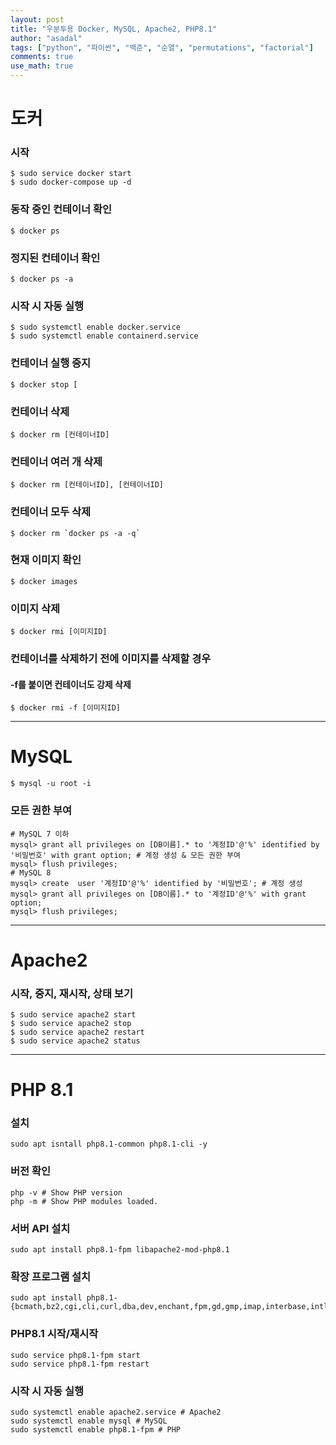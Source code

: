 ```yaml
---
layout: post
title: "우분투용 Docker, MySQL, Apache2, PHP8.1"
author: "asadal"
tags: ["python", "파이썬", "백준", "순열", "permutations", "factorial"]
comments: true
use_math: true
---
```


# 도커

### 시작

```
$ sudo service docker start
$ sudo docker-compose up -d
```

### 동작 중인 컨테이너 확인

```
$ docker ps
```

### 정지된 컨테이너 확인

```
$ docker ps -a
```

### 시작 시 자동 실행

```
$ sudo systemctl enable docker.service 
$ sudo systemctl enable containerd.service
```

### 컨테이너 실행 중지

```
$ docker stop [
```

### 컨테이너 삭제

```
$ docker rm [컨테이너ID]
```

### 컨테이너 여러 개 삭제

```
$ docker rm [컨테이너ID], [컨테이너ID]
```

### 컨테이너 모두 삭제

```
$ docker rm `docker ps -a -q`
```

### 현재 이미지 확인

```
$ docker images
```

### 이미지 삭제

```
$ docker rmi [이미지ID]
```

### 컨테이너를 삭제하기 전에 이미지를 삭제할 경우

#### -f를 붙이면 컨테이너도 강제 삭제

```
$ docker rmi -f [이미지ID]
```

------

# MySQL

```
$ mysql -u root -i
```

### 모든 권한 부여

```
# MySQL 7 이하
mysql> grant all privileges on [DB이름].* to '계정ID'@'%' identified by '비밀번호' with grant option; # 계정 생성 & 모든 권한 부여
mysql> flush privileges;
# MySQL 8
mysql> create  user '계정ID'@'%' identified by '비밀번호'; # 계정 생성
mysql> grant all privileges on [DB이름].* to '계정ID'@'%' with grant option;
mysql> flush privileges;
```

------

# Apache2

### 시작, 중지, 재시작, 상태 보기

```
$ sudo service apache2 start
$ sudo service apache2 stop
$ sudo service apache2 restart
$ sudo service apache2 status
```

------

# PHP 8.1

### 설치

```
sudo apt isntall php8.1-common php8.1-cli -y
```

### 버전 확인

```
php -v # Show PHP version
php -m # Show PHP modules loaded.
```

### 서버 API 설치

```
sudo apt install php8.1-fpm libapache2-mod-php8.1
```

### 확장 프로그램 설치

```
sudo apt install php8.1-{bcmath,bz2,cgi,cli,curl,dba,dev,enchant,fpm,gd,gmp,imap,interbase,intl,ldap,mbstring,mysql,odbc,opcache,pgsql,phpdbg,pspell,readline,snmp,soap,sqlite3,sybase,tidy,xml,xmlrpc,zip,,xsl}
```

### PHP8.1 시작/재시작

```
sudo service php8.1-fpm start
sudo service php8.1-fpm restart
```

### 시작 시 자동 실행

```
sudo systemctl enable apache2.service # Apache2
sudo systemctl enable mysql # MySQL
sudo systemctl enable php8.1-fpm # PHP
```

